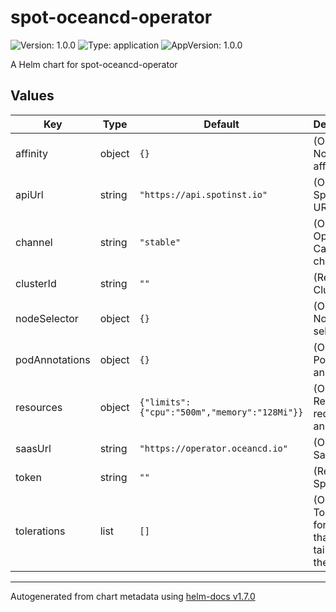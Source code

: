 # spot-oceancd-operator

![Version: 1.0.0](https://img.shields.io/badge/Version-1.0.0-informational?style=flat-square) ![Type: application](https://img.shields.io/badge/Type-application-informational?style=flat-square) ![AppVersion: 1.0.0](https://img.shields.io/badge/AppVersion-1.0.0-informational?style=flat-square)

A Helm chart for spot-oceancd-operator

## Values

| Key | Type | Default | Description |
|-----|------|---------|-------------|
| affinity | object | `{}` | (Optional) Node affinity |
| apiUrl | string | `"https://api.spotinst.io"` | (Optional) Spot Api URL |
| channel | string | `"stable"` | (Optional) Operator Catalog channel |
| clusterId | string | `""` | (Required) Cluster ID |
| nodeSelector | object | `{}` | (Optional) Node selector |
| podAnnotations | object | `{}` | (Optional) Pod annotations |
| resources | object | `{"limits":{"cpu":"500m","memory":"128Mi"}}` | (Optional) Resource requests and limits |
| saasUrl | string | `"https://operator.oceancd.io"` | (Optional) Saas URL |
| token | string | `""` | (Required) Spot Token |
| tolerations | list | `[]` | (Optional) Tolerations for nodes that have taints on them |

----------------------------------------------
Autogenerated from chart metadata using [helm-docs v1.7.0](https://github.com/norwoodj/helm-docs/releases/v1.7.0)
